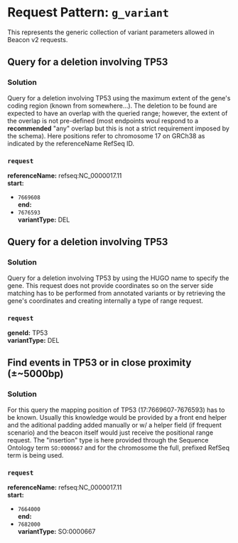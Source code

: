 # Request Pattern: `g_variant`

This represents the generic collection of variant parameters allowed in Beacon v2 requests.

## Query for a deletion involving TP53
### Solution
Query for a deletion involving TP53 using the maximum extent of the gene's coding region (known from somewhere...). The deletion to be found are expected to have an overlap with the queried range; however, the extent of the overlap is not pre-defined (most endpoints woul respond to a **recommended** "any" overlap but this is not a strict requirement imposed by the schema). Here positions refer to chromosome 17 on GRCh38 as indicated by the referenceName RefSeq ID.
### `request` 
**referenceName:** refseq:NC_0000017.11    
**start:** 
* `7669608`        
**end:** 
* `7676593`        
**variantType:** DEL    


## Query for a deletion involving TP53
### Solution
Query for a deletion involving TP53 by using the HUGO name to specify the gene. This request does not provide coordinates so on the server side matching has to be performed from annotated variants or by retrieving the gene's coordinates and creating internally a type of range request.
### `request` 
**geneId:** TP53    
**variantType:** DEL    


## Find events in TP53 or in close proximity (±~5000bp)
### Solution
For this query the mapping position of TP53 (17:7669607-7676593) has to be known. Usually this knowledge would be provided by a front end helper and the aditional padding added manually or w/ a helper field (if frequent scenario) and the beacon itself would just receive the positional range request.
The "insertion" type is here provided through the Sequence Ontology term `SO:0000667` and for the chromosome the full, prefixed RefSeq term is being used.
### `request` 
**referenceName:** refseq:NC_0000017.11    
**start:** 
* `7664000`        
**end:** 
* `7682000`        
**variantType:** SO:0000667    
